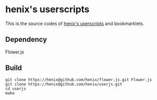 # henix's userscripts
This is the source codes of [henix's userscripts](http://userscripts.org/users/435708) and bookmarklets.

## Dependency
Flower.js

## Build
    git clone https://henix@github.com/henix/flower.js.git Flower.js
    git clone https://henix@github.com/henix/userjs.git
    cd userjs
    make
